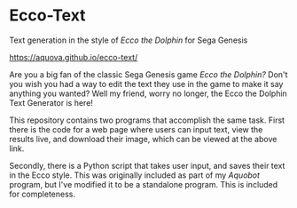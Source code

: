 # Ecco-Text

Text generation in the style of *Ecco the Dolphin* for Sega Genesis

https://aquova.github.io/ecco-text/

Are you a big fan of the classic Sega Genesis game *Ecco the Dolphin?* Don't you wish you had a way to edit the text they use in the game to make it say anything you wanted? Well my friend, worry no longer, the Ecco the Dolphin Text Generator is here!

This repository contains two programs that accomplish the same task. First there is the code for a web page where users can input text, view the results live, and download their image, which can be viewed at the above link.


Secondly, there is a Python script that takes user input, and saves their text in the Ecco style. This was originally included as part of my *Aquobot* program, but I've modified it to be a standalone program. This is included for completeness. 